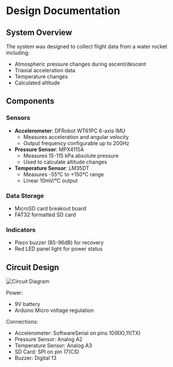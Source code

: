 # Design Documentation

## System Overview

The system was designed to collect flight data from a water rocket including:
- Atmospheric pressure changes during ascent/descent
- Triaxial acceleration data
- Temperature changes
- Calculated altitude

## Components

### Sensors
- **Accelerometer**: DFRobot WT61PC 6-axis IMU
  - Measures acceleration and angular velocity
  - Output frequency configurable up to 200Hz
- **Pressure Sensor**: MPX4115A
  - Measures 15-115 kPa absolute pressure
  - Used to calculate altitude changes
- **Temperature Sensor**: LM35DT
  - Measures -55°C to +150°C range
  - Linear 10mV/°C output

### Data Storage
- MicroSD card breakout board
- FAT32 formatted SD card

### Indicators
- Piezo buzzer (85-96dB) for recovery
- Red LED panel light for power status

## Circuit Design

![Circuit Diagram](circuit-diagram.png)

Power:
- 9V battery
- Arduino Micro voltage regulation

Connections:
- Accelerometer: SoftwareSerial on pins 10(RX),11(TX)
- Pressure Sensor: Analog A2
- Temperature Sensor: Analog A3
- SD Card: SPI on pin 17(CS)
- Buzzer: Digital 13
